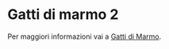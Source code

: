 # Gatti di marmo 2

Per maggiori informazioni vai a [Gatti di Marmo](https://lorenzo-sani.github.io/lorenz_webpage/).
